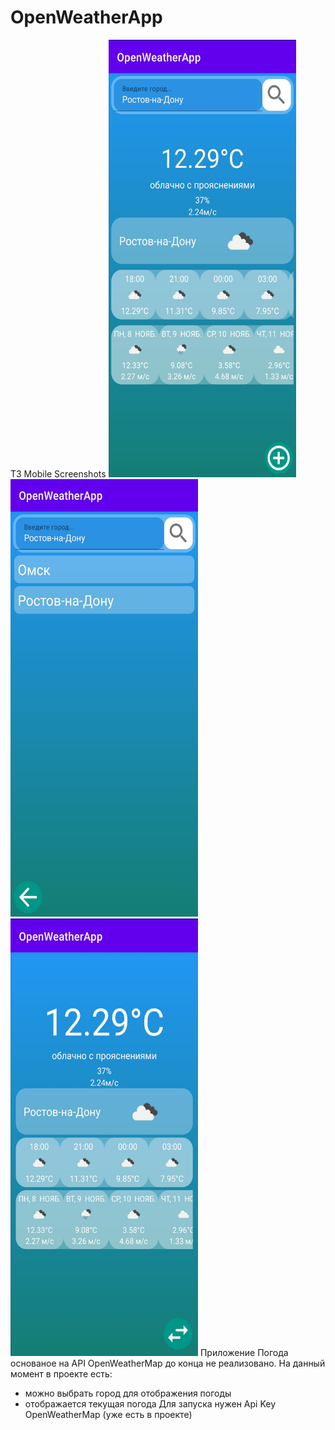 # OpenWeatherApp
ТЗ Mobile
Screenshots
<img src="screenshots/Screenshot_main.jpg" width="300" height="700"/>
<img src="screenshots/Screenshot_favcity.jpg" width="300" height="700"/>
<img src="screenshots/Screenshot_changecity.jpg" width="300" height="700"/>
Приложение Погода основаное на API OpenWeatherMap до конца не реализовано.
На данный момент в проекте есть:
- можно выбрать город для отображения погоды
- отображается текущая погода
Для запуска нужен Api Key OpenWeatherMap (уже есть в проекте)
